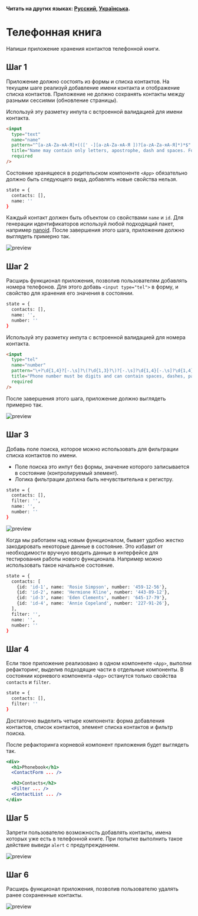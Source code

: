 **Читать на других языках: [Русский](README.md), [Українська](README.ua.md).**

# Телефонная книга

Напиши приложение хранения контактов телефонной книги.

## Шаг 1

Приложение должно состоять из формы и списка контактов. На текущем шаге реализуй
добавление имени контакта и отображение списка контактов. Приложение не должно
сохранять контакты между разными сессиями (обновление страницы).

Используй эту разметку инпута с встроенной валидацией для имени контакта.

```html
<input
  type="text"
  name="name"
  pattern="^[a-zA-Zа-яА-Я]+(([' -][a-zA-Zа-яА-Я ])?[a-zA-Zа-яА-Я]*)*$"
  title="Name may contain only letters, apostrophe, dash and spaces. For example Adrian, Jacob Mercer, Charles de Batz de Castelmore d'Artagnan"
  required
/>
```

Состояние хранящееся в родительском компоненте `<App>` обязательно должно быть
следующего вида, добавлять новые свойства нельзя.

```bash
state = {
  contacts: [],
  name: ''
}
```

Каждый контакт должен быть объектом со свойствами `name` и `id`. Для генерации
идентификаторов используй любой подходящий пакет, например
[nanoid](https://www.npmjs.com/package/nanoid). После завершения этого шага,
приложение должно выглядеть примерно так.

![preview](./mockup/step-1.png)

## Шаг 2

Расширь функционал приложения, позволив пользователям добавлять номера
телефонов. Для этого добавь `<input type="tel">` в форму, и свойство для
хранения его значения в состоянии.

```bash
state = {
  contacts: [],
  name: '',
  number: ''
}
```

Используй эту разметку инпута с встроенной валидацией для номера контакта.

```html
<input
  type="tel"
  name="number"
  pattern="\+?\d{1,4}?[-.\s]?\(?\d{1,3}?\)?[-.\s]?\d{1,4}[-.\s]?\d{1,4}[-.\s]?\d{1,9}"
  title="Phone number must be digits and can contain spaces, dashes, parentheses and can start with +"
  required
/>
```

После завершения этого шага, приложение должно выглядеть примерно так.

![preview](./mockup/step-2.png)

## Шаг 3

Добавь поле поиска, которое можно использовать для фильтрации списка контактов
по имени.

- Поле поиска это инпут без формы, значение которого записывается в состояние
  (контролируемый элемент).
- Логика фильтрации должна быть нечувствительна к регистру.

```bash
state = {
  contacts: [],
  filter: '',
  name: '',
  number: ''
}
```

![preview](./mockup/step-3.gif)

Когда мы работаем над новым функционалом, бывает удобно жестко закодировать
некоторые данные в состояние. Это избавит от необходимости вручную вводить
данные в интерфейсе для тестирования работы нового функционала. Например можно
использовать такое начальное состояние.

```bash
state = {
  contacts: [
    {id: 'id-1', name: 'Rosie Simpson', number: '459-12-56'},
    {id: 'id-2', name: 'Hermione Kline', number: '443-89-12'},
    {id: 'id-3', name: 'Eden Clements', number: '645-17-79'},
    {id: 'id-4', name: 'Annie Copeland', number: '227-91-26'},
  ],
  filter: '',
  name: '',
  number: ''
}
```

## Шаг 4

Если твое приложение реализовано в одном компоненте `<App>`, выполни
рефакторинг, выделив подходящие части в отдельные компоненты. В состоянии
корневого компонента `<App>` останутся только свойства `contacts` и `filter`.

```bash
state = {
  contacts: [],
  filter: ''
}
```

Достаточно выделить четыре компонента:
форма добавления контактов,
список контактов,
элемент списка контактов
и фильтр поиска.

После рефакторинга корневой компонент приложения будет выглядеть так.

```jsx
<div>
  <h1>Phonebook</h1>
  <ContactForm ... />

  <h2>Contacts</h2>
  <Filter ... />
  <ContactList ... />
</div>
```

## Шаг 5

Запрети пользователю возможность добавлять контакты, имена которых уже есть в
телефонной книге. При попытке выполнить такое действие выведи `alert` с
предупреждением.

![preview](./mockup/step-5.png)

## Шаг 6

Расширь функционал приложения, позволив пользователю удалять ранее сохраненные
контакты.

![preview](./mockup/step-6.gif)
